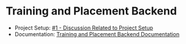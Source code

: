 # Training and Placement Backend

- Project Setup: [#1 - Discussion Related to Project Setup](https://github.com/jhasuraj01/tnp-backend/issues/1)
- Documentation: [Training and Placement Backend Documentation](https://github.com/jhasuraj01/tnp-backend/wiki)
